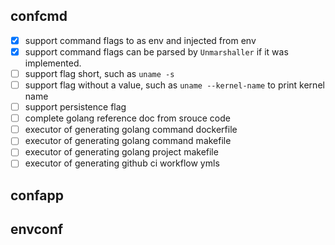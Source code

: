 ## confcmd

- [x] support command flags to as env and injected from env
- [x] support command flags can be parsed by `Unmarshaller` if it was
  implemented.
- [ ] support flag short, such as `uname -s`
- [ ] support flag without a value, such as `uname --kernel-name` to print
  kernel name
- [ ] support persistence flag
- [ ] complete golang reference doc from srouce code
- [ ] executor of generating golang command dockerfile
- [ ] executor of generating golang command makefile
- [ ] executor of generating golang project makefile
- [ ] executor of generating github ci workflow ymls

## confapp

## envconf

